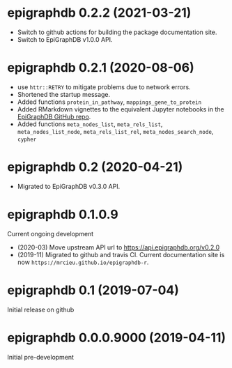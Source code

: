 # epigraphdb 0.2.2 (2021-03-21)

- Switch to github actions for building the package documentation site.
- Switch to EpiGraphDB v1.0.0 API.

# epigraphdb 0.2.1 (2020-08-06)

- use `httr::RETRY` to mitigate problems due to network errors.
- Shortened the startup message.
- Added functions `protein_in_pathway`, `mappings_gene_to_protein`
- Added RMarkdown vignettes to the equivalent Jupyter notebooks in the
  [EpiGraphDB GitHub repo](https://github.com/MRCIEU/epigraphdb).
- Added functions `meta_nodes_list`, `meta_rels_list`, `meta_nodes_list_node`, `meta_rels_list_rel`,
  `meta_nodes_search_node`, `cypher`

# epigraphdb 0.2 (2020-04-21)

- Migrated to EpiGraphDB v0.3.0 API.

# epigraphdb 0.1.0.9

Current ongoing development

- (2020-03) Move upstream API url to https://api.epigraphdb.org/v0.2.0
- (2019-11) Migrated to github and travis CI.
  Current documentation site is now `https://mrcieu.github.io/epigraphdb-r`.

# epigraphdb 0.1 (2019-07-04)

Initial release on github

# epigraphdb 0.0.0.9000 (2019-04-11)

Initial pre-development
